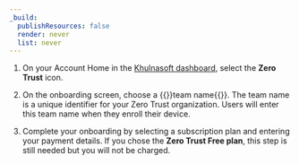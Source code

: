 ```yaml
---
_build:
  publishResources: false
  render: never
  list: never
---
```


1. On your Account Home in the [Khulnasoft dashboard](https://dash.Khulnasoft.com/), select the **Zero Trust** icon.

2. On the onboarding screen, choose a {{<glossary-tooltip term_id="team name">}}team name{{</glossary-tooltip>}}. The team name is a unique identifier for your Zero Trust organization. Users will enter this team name when they enroll their device.

3. Complete your onboarding by selecting a subscription plan and entering your payment details. If you chose the **Zero Trust Free plan**, this step is still needed but you will not be charged.
